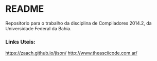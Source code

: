 # README #

Repositorio para o trabalho da disciplina de Compiladores 2014.2, da Universidade Federal da Bahia.
### Links Uteis: ###
https://zaach.github.io/jison/
http://www.theasciicode.com.ar/